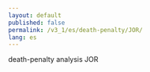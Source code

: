 ```yaml
---
layout: default
published: false
permalink: /v3_1/es/death-penalty/JOR/
lang: es
---
```


death-penalty analysis JOR
